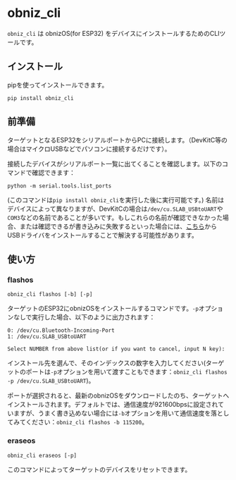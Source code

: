 # obniz_cli
`obniz_cli` は obnizOS(for ESP32) をデバイスにインストールするためのCLIツールです。

## インストール
pipを使ってインストールできます。
```
pip install obniz_cli
```

## 前準備
ターゲットとなるESP32をシリアルポートからPCに接続します。（DevKitC等の場合はマイクロUSBなどでパソコンに接続するだけです）。  

接続したデバイスがシリアルポート一覧に出てくることを確認します。以下のコマンドで確認できます：
```
python -m serial.tools.list_ports
```
(このコマンドは`pip install obniz_cli`を実行した後に実行可能です。)
名前はデバイスによって異なりますが、DevKitCの場合は`/dev/cu.SLAB_USBtoUART`や`COM3`などの名前であることが多いです。もしこれらの名前が確認できなかった場合、または確認できるが書き込みに失敗するといった場合には、[こちら](https://www.silabs.com/products/development-tools/software/usb-to-uart-bridge-vcp-drivers)からUSBドライバをインストールすることで解決する可能性があります。


## 使い方
### flashos
```
obniz_cli flashos [-b] [-p]
```
ターゲットのESP32にobnizOSをインストールするコマンドです。`-p`オプションなしで実行した場合、以下のように出力されます：
```
0: /dev/cu.Bluetooth-Incoming-Port
1: /dev/cu.SLAB_USBtoUART

Select NUMBER from above list(or if you want to cancel, input N key):
```
インストール先を選んで、そのインデックスの数字を入力してください(ターゲットのポートは`-p`オプションを用いて渡すこともできます：`obniz_cli flashos -p /dev/cu.SLAB_USBtoUART`)。  

ポートが選択されると、最新のobnizOSをダウンロードしたのち、ターゲットへインストールされます。デフォルトでは、通信速度が921600bpsに設定されていますが、うまく書き込めない場合には`-b`オプションを用いて通信速度を落としてみてください：`obniz_cli flashos -b 115200`。

### eraseos
```
obniz_cli eraseos [-p]
```
このコマンドによってターゲットのデバイスをリセットできます。
